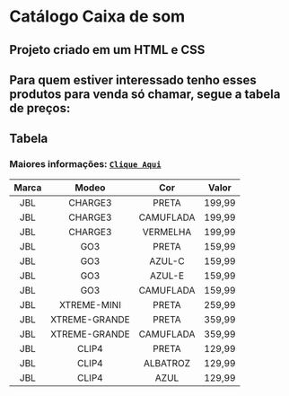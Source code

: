 # Catálogo Caixa de som 
 
 ## Projeto criado em um __**HTML**__ e __**CSS**__ 
 
 Para quem estiver interessado tenho esses produtos para venda só chamar, segue a tabela de preços:
 ---
 
 ## Tabela
 
 ### Maiores informações: [`Clique Aqui`](https://fch-bsp.github.io/catalogo-caixa-de-som/)
 
 Marca | Modeo | Cor | Valor
 :---: |:---: | :---: | :--:
 JBL | CHARGE3 | PRETA | 199,99 
 JBL | CHARGE3 | CAMUFLADA | 199,99 
 JBL | CHARGE3 | VERMELHA | 199,99 
 JBL | GO3 | PRETA | 159,99 
 JBL | GO3 | AZUL-C | 159,99
 JBL | GO3 | AZUL-E | 159,99
 JBL | GO3 | CAMUFLADA | 159,99
 JBL | XTREME-MINI | PRETA | 259,99
 JBL | XTREME-GRANDE | PRETA | 359,99
 JBL | XTREME-GRANDE | CAMUFLADA | 359,99
 JBL | CLIP4 | PRETA | 129,99
 JBL | CLIP4 | ALBATROZ | 129,99
 JBL | CLIP4 | AZUL | 129,99
